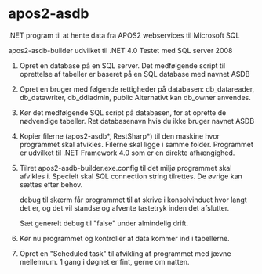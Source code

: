 apos2-asdb
==========

.NET program til at hente data fra APOS2 webservices til Microsoft SQL

apos2-asdb-builder udvilket til .NET 4.0
Testet med SQL server 2008

1.	Opret en database på en SQL server. Det medfølgende script til oprettelse af tabeller er baseret på en SQL
	database med navnet ASDB

2.	Opret en bruger med følgende rettigheder på databasen: db_datareader, db_datawriter, db_ddladmin, public
	Alternativt kan db_owner anvendes.
	
3.	Kør det medfølgende SQL script på databasen, for at oprette de nødvendige tabeller. Ret databasenavn
	hvis du ikke bruger navnet ASDB
	
4.	Kopier filerne (apos2-asdb*, RestSharp*) til den maskine hvor programmet skal afvikles. Filerne skal ligge 
	i samme folder. Programmet er udvilket til .NET Framework 4.0 som er en direkte afhængighed.
	
5.	Tilret apos2-asdb-builder.exe.config til det miljø programmet skal afvikles i.
	Specielt skal SQL connection string tilrettes. De øvrige kan sættes efter behov.
	
	debug til skærm får programmet til at skrive i konsolvinduet hvor langt det er, og det vil standse og
	afvente tastetryk inden det afslutter.
	
	Sæt generelt debug til "false" under almindelig drift.
	
6.	Kør nu programmet og kontroller at data kommer ind i tabellerne.

7.	Opret en "Scheduled task" til afvikling af programmet med jævne mellemrum. 1 gang i døgnet er fint, gerne om natten.


